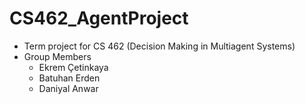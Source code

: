 # CS462_AgentProject

- Term project for CS 462 (Decision Making in Multiagent Systems)
- Group Members
  - Ekrem Çetinkaya
  - Batuhan Erden
  - Daniyal Anwar
